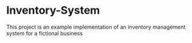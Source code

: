 # Inventory-System
This project is an example implementation of an inventory management system for a fictional business
